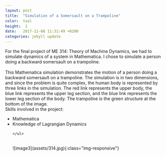 ```yaml
---
layout: post
title:  "Simulation of a Somersault on a Trampoline"
color:  teal
height:  1
date:   2017-12-08 11:31:49 +0200
categories: jekyll update
---
```


For the final project of ME 314: Theory of Machine Dynamics, we had to simulate dynamics of a system in Mathematica. I chose to simulate a person doing a backward somersault on a trampoline. 
<br>
<br>
This Mathematica simulation demonstrates the motion of a person doing a backward somersault
on a trampoline. The simulation is in two dimensions, and since the problem is quite complex,
the human body is represented by three links in the simulation. The red link represents the
upper body, the blue link represents the upper leg section, and the blue link represents the
lower leg section of the body. The trampoline is the green structure at the bottom of the image.
<br>
Skills involved in the project:
<ul>
      <li> Mathematica </li>
      <li> Knowledge of Lagrangian Dynamics </li>
     
    </ul>
<br>
![image3](assets/314.jpg){:class="img-responsive"}


